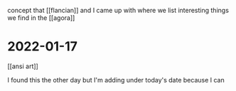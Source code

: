 concept that [[flancian]] and I came up with where we list interesting things we find in the [[agora]]

# 2022-01-17
[[ansi art]]

I found this the other day but I'm adding under today's date because I can


